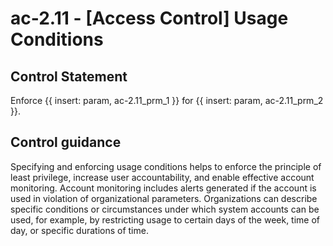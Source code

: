 # ac-2.11 - \[Access Control\] Usage Conditions

## Control Statement

Enforce {{ insert: param, ac-2.11_prm_1 }} for {{ insert: param, ac-2.11_prm_2 }}.

## Control guidance

Specifying and enforcing usage conditions helps to enforce the principle of least privilege, increase user accountability, and enable effective account monitoring. Account monitoring includes alerts generated if the account is used in violation of organizational parameters. Organizations can describe specific conditions or circumstances under which system accounts can be used, for example, by restricting usage to certain days of the week, time of day, or specific durations of time.
